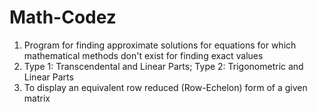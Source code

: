 # Math-Codez
1. Program for finding approximate solutions for equations for which mathematical methods don't exist for finding exact values
2. Type 1: Transcendental and Linear Parts; Type 2: Trigonometric and Linear Parts
3. To display an equivalent row reduced (Row-Echelon) form of a given matrix
